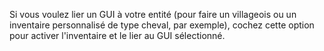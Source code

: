 Si vous voulez lier un GUI à votre entité (pour faire un villageois ou un inventaire personnalisé de type cheval, par exemple), cochez cette option pour activer l'inventaire et le lier au GUI sélectionné.